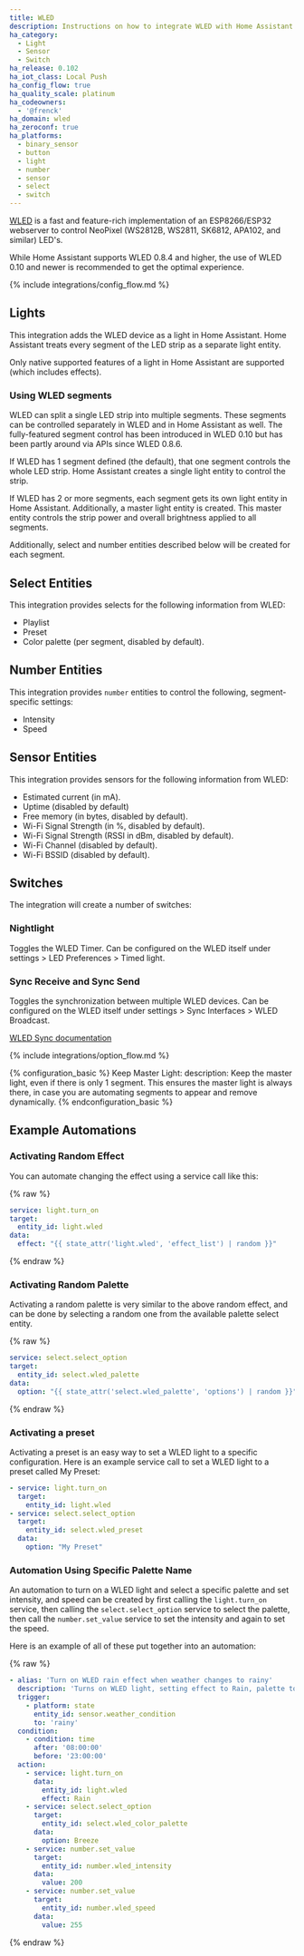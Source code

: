 ```yaml
---
title: WLED
description: Instructions on how to integrate WLED with Home Assistant.
ha_category:
  - Light
  - Sensor
  - Switch
ha_release: 0.102
ha_iot_class: Local Push
ha_config_flow: true
ha_quality_scale: platinum
ha_codeowners:
  - '@frenck'
ha_domain: wled
ha_zeroconf: true
ha_platforms:
  - binary_sensor
  - button
  - light
  - number
  - sensor
  - select
  - switch
---
```


[WLED](https://kno.wled.ge) is a fast and feature-rich
implementation of an ESP8266/ESP32 webserver to control
NeoPixel (WS2812B, WS2811, SK6812, APA102, and similar) LED's.

While Home Assistant supports WLED 0.8.4 and higher, the use of WLED 0.10 and
newer is recommended to get the optimal experience.

{% include integrations/config_flow.md %}

## Lights

This integration adds the WLED device as a light in Home Assistant.
Home Assistant treats every segment of the LED strip as a separate light
entity.

Only native supported features of a light in Home Assistant are supported
(which includes effects).

### Using WLED segments

WLED can split a single LED strip into multiple segments.
These segments can be controlled separately in WLED and in Home Assistant as
well. The fully-featured segment control has been introduced in WLED 0.10
but has been partly around via APIs since WLED 0.8.6.

If WLED has 1 segment defined (the default), that one segment controls the whole
LED strip. Home Assistant creates a single light entity to control the
strip.

If WLED has 2 or more segments, each segment gets its own light entity in
Home Assistant. Additionally, a master light entity is created. This master
entity controls the strip power and overall brightness applied to all segments.

Additionally, select and number entities described below will be created for each segment.

## Select Entities

This integration provides selects for the following information from WLED:

- Playlist
- Preset
- Color palette (per segment, disabled by default).

## Number Entities

This integration provides `number` entities to control the following, segment-specific settings:

- Intensity
- Speed

## Sensor Entities

This integration provides sensors for the following information from WLED:

- Estimated current (in mA).
- Uptime (disabled by default)
- Free memory (in bytes, disabled by default).
- Wi-Fi Signal Strength (in %, disabled by default).
- Wi-Fi Signal Strength (RSSI in dBm, disabled by default).
- Wi-Fi Channel (disabled by default).
- Wi-Fi BSSID (disabled by default).

## Switches

The integration will create a number of switches:

### Nightlight

Toggles the WLED Timer.
Can be configured on the WLED itself under settings > LED Preferences > Timed light.

### Sync Receive and Sync Send

Toggles the synchronization between multiple WLED devices.
Can be configured on the WLED itself under settings > Sync Interfaces > WLED Broadcast.

[WLED Sync documentation](https://kno.wled.ge/interfaces/udp-realtime/)

{% include integrations/option_flow.md %}

{% configuration_basic %}
Keep Master Light:
  description: Keep the master light, even if there is only 1 segment. This ensures the master light is always there, in case you are automating segments to appear and remove dynamically.
{% endconfiguration_basic %}

## Example Automations

### Activating Random Effect

You can automate changing the effect using a service call like this:

{% raw %}

```yaml
service: light.turn_on
target:
  entity_id: light.wled
data:
  effect: "{{ state_attr('light.wled', 'effect_list') | random }}"
```

{% endraw %}

### Activating Random Palette

Activating a random palette is very similar to the above random effect,
and can be done by selecting a random one from the available palette select
entity.

{% raw %}

```yaml
service: select.select_option
target:
  entity_id: select.wled_palette
data:
  option: "{{ state_attr('select.wled_palette', 'options') | random }}"
```

{% endraw %}

### Activating a preset

Activating a preset is an easy way to set a WLED light to a specific
configuration. Here is an example service call to set a WLED light 
to a preset called My Preset:

```yaml
- service: light.turn_on
  target:
    entity_id: light.wled
- service: select.select_option
  target:
    entity_id: select.wled_preset
  data:
    option: "My Preset"
```

### Automation Using Specific Palette Name

An automation to turn on a WLED light and select a specific palette and
set intensity, and speed can be created by first calling the `light.turn_on`
service, then calling the `select.select_option` service to select the
palette, then call the `number.set_value` service to set the intensity
and again to set the speed. 

Here is an example of all of these put together into an automation:

{% raw %}

```yaml
- alias: 'Turn on WLED rain effect when weather changes to rainy'
  description: 'Turns on WLED light, setting effect to Rain, palette to Breeze, intensity to 200 and speed to 255'
  trigger:
    - platform: state
      entity_id: sensor.weather_condition
      to: 'rainy'
  condition:
    - condition: time
      after: '08:00:00'
      before: '23:00:00'
  action:
    - service: light.turn_on
      data:
        entity_id: light.wled
        effect: Rain
    - service: select.select_option
      target:
        entity_id: select.wled_color_palette
      data:
        option: Breeze
    - service: number.set_value
      target:
        entity_id: number.wled_intensity
      data:
        value: 200
    - service: number.set_value
      target:
        entity_id: number.wled_speed
      data:
        value: 255
```

{% endraw %}

